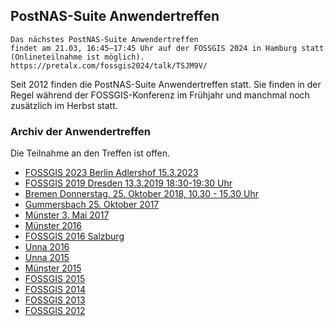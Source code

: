 ## PostNAS-Suite Anwendertreffen

```
Das nächstes PostNAS-Suite Anwendertreffen
findet am 21.03, 16:45–17:45 Uhr auf der FOSSGIS 2024 in Hamburg statt (Onlineteilnahme ist möglich).
https://pretalx.com/fossgis2024/talk/TSJM9V/
```

Seit 2012 finden die PostNAS-Suite Anwendertreffen statt. Sie finden in der Regel während der FOSSGIS-Konferenz im Frühjahr und manchmal noch zusätzlich im Herbst statt.


### Archiv der Anwendertreffen

Die Teilnahme an den Treffen ist offen.

- [FOSSGIS 2023 Berlin Adlershof 15.3.2023](./anwendertreffen/postnas-suite-anwendertreffen-2023-03-13.md)
- [FOSSGIS 2019 Dresden 13.3.2019 18:30-19:30 Uhr](./anwendertreffen/postnas-suite-anwendertreffen-2019-03-13.md) 
- [Bremen Donnerstag, 25. Oktober 2018, 10.30 - 15.30 Uhr](./anwendertreffen/postnas-suite-anwendertreffen-2018-10-25.md) 
- [Gummersbach 25. Oktober 2017](./anwendertreffen/postnas-suite-anwendertreffen-2017-10-25.md) 
- [Münster 3. Mai 2017](./anwendertreffen/postnas-suite-anwendertreffen-2017-05-03.md) 
- [Münster 2016](./anwendertreffen/postnas-suite-anwendertreffen-2016-12-07.md) 
- [FOSSGIS 2016 Salzburg](./anwendertreffen/postnas-suite-anwendertreffen-2016-07-04.md) 
- [Unna 2016](./anwendertreffen/postnas-suite-anwendertreffen-2016-05-25.md) 
- [Unna 2015](./anwendertreffen/postnas-suite-anwendertreffen-2015-10-21.md) 
- [Münster 2015](./anwendertreffen/postnas-suite-anwendertreffen-2015-04-21.md) 
- [FOSSGIS 2015](./anwendertreffen/postnas-suite-anwendertreffen-2015-03-12.md) 
- [FOSSGIS 2014](./anwendertreffen/postnas-suite-anwendertreffen-2014-03-20.md) 
- [FOSSGIS 2013](./anwendertreffen/postnas-suite-anwendertreffen-2013-06-15.md) 
- [FOSSGIS 2012](./anwendertreffen/postnas-suite-anwendertreffen-2012-03-21.md) 
